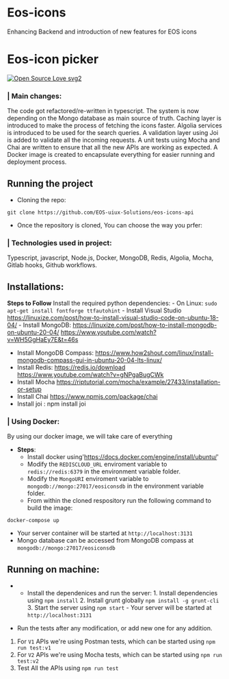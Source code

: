 # Eos-icons
Enhancing Backend and introduction of new features for EOS icons
# Eos-icon picker
[![Open Source Love svg2](https://badges.frapsoft.com/os/v2/open-source.svg?v=103)](https://github.com/ellerbrock/open-source-badges/)

### | Main changes:
The code got refactored/re-written in typescript.
The system is now depending on the Mongo database as main source of truth.
Caching layer is introduced to make the process of fetching the icons faster.
Algolia services is introduced to be used for the search queries.
A validation layer using Joi is added to validate all the incoming requests.
A unit tests using Mocha and Chai are written to ensure that all the new APIs are working as expected.
A Docker image is created to encapsulate everything for easier running and deployment process.

## Running the project

- Cloning the repo:
````
git clone https://github.com/EOS-uiux-Solutions/eos-icons-api
````
- Once the repository is cloned, You can choose the way you prfer: 


### | Technologies used in project:
Typescript, javascript, Node.js, Docker, MongoDB, Redis, Algolia, Mocha, Gitlab hooks, Github workflows.

## Installations:
  **Steps to Follow**
   Install the required python dependencies:
      - On Linux: 
        ```
        sudo apt-get install fontforge ttfautohint
        ```
    - Install Visual Studio
    https://linuxize.com/post/how-to-install-visual-studio-code-on-ubuntu-18-04/
    - Install MongoDB: 
    https://linuxize.com/post/how-to-install-mongodb-on-ubuntu-20-04/
    https://www.youtube.com/watch?v=WH5GgHaEy7E&t=46s
   - Install MongoDB Compass:
    https://www.how2shout.com/linux/install-mongodb-compass-gui-in-ubuntu-20-04-lts-linux/
   - Install Redis: 
    https://redis.io/download
    https://www.youtube.com/watch?v=gNPgaBugCWk
   - Install Mocha
    https://riptutorial.com/mocha/example/27433/installation-or-setup
   - Install Chai
    https://www.npmjs.com/package/chai
   - Install joi : npm install joi

### | Using Docker: 
  By using our docker image, we will take care of everything</br> 
  - **Steps**:
    - Install docker using'https://docs.docker.com/engine/install/ubuntu/'
    - Modify the `REDISCLOUD_URL` enviroment variable to `redis://redis:6379` in the environment variable folder.
    - Modify the `MongoURI` enviroment variable to `mongodb://mongo:27017/eosiconsdb` in the environment variable folder.
    - From within the cloned respository run the following command to build the image: </br>
  ````
  docker-compose up
  ````
  - Your server container will be started at `http://localhost:3131`
  - Mongo database can be accessed from MongoDB compass at `mongodb://mongo:27017/eosiconsdb`
  
 ## Running on machine:
   - - Install the dependenices and run the server: 
    1. Install dependencies using `npm install`
    2. Install grunt globally `npm install -g grunt-cli`
    3. Start the server using `npm start`
    - Your server will be started at `http://localhost:3131`
    
- Run the tests after any modification, or add new one for any addition. 
1. For `V1` APIs we're using Postman tests, which can be started using `npm run test:v1`
2. For `V2` APIs we're using Mocha tests, which can be started using `npm run test:v2`
3. Test All the APIs using `npm run test` 




